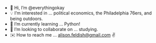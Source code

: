 - 👋 Hi, I’m @everythingokay
- 💡 I’m interested in ... political economics, the Philadelphia 76ers, and being outdoors.
- 🌱 I’m currently learning ... Python!
- 🥨 I’m looking to collaborate on ... studying.
- ✉️ How to reach me ... alison.feldish@gmail.com ✌️

<!---
everythingokay/everythingokay is a ✨ special ✨ repository because its `README.md` (this file) appears on your GitHub profile.
You can click the Preview link to take a look at your changes.
--->
